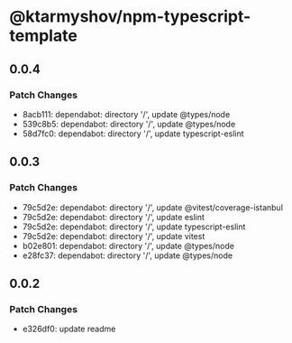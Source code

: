 # @ktarmyshov/npm-typescript-template

## 0.0.4

### Patch Changes

- 8acb111: dependabot: directory '/', update @types/node
- 539c8b5: dependabot: directory '/', update @types/node
- 58d7fc0: dependabot: directory '/', update typescript-eslint

## 0.0.3

### Patch Changes

- 79c5d2e: dependabot: directory '/', update @vitest/coverage-istanbul
- 79c5d2e: dependabot: directory '/', update eslint
- 79c5d2e: dependabot: directory '/', update typescript-eslint
- 79c5d2e: dependabot: directory '/', update vitest
- b02e801: dependabot: directory '/', update @types/node
- e28fc37: dependabot: directory '/', update @types/node

## 0.0.2

### Patch Changes

- e326df0: update readme

